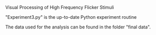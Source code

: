 Visual Processing of High Frequency Flicker Stimuli


"Experiment3.py" is the up-to-date Python experiment routine

The data used for the analysis can be found in the folder "final data".
